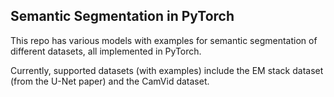 ## Semantic Segmentation in PyTorch

This repo has various models with examples for semantic segmentation of different datasets, all implemented in PyTorch.

Currently, supported datasets (with examples) include the EM stack dataset (from the U-Net paper) and the CamVid dataset.
